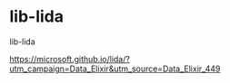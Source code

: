 # lib-lida
lib-lida

https://microsoft.github.io/lida/?utm_campaign=Data_Elixir&utm_source=Data_Elixir_449
